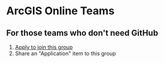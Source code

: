 # ArcGIS Online Teams
## For those teams who don't need GitHub



1. [Apply to join this group](http://www.arcgis.com/home/group.html?id=baa732e41f5c4c5d8a1f349a233dc214)
2. Share an "Application" item to this group
